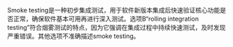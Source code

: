 Smoke testing是一种初步集成测试，用于软件新版本集成后快速验证核心功能是否正常，确保软件基本可用再进行深入测试。选项B“rolling integration testing”符合烟雾测试的特点，因为它强调在集成过程中持续快速测试，及时发现严重错误。其他选项不准确描述smoke testing。